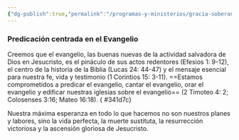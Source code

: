 ```yaml
---
{"dg-publish":true,"permalink":"/programas-y-ministerios/gracia-soberana-orizaba/identidad-y-teologia/predicacion-centrada-en-el-evangelio/"}
---
```



### Predicación centrada en el Evangelio
Creemos que el evangelio, las buenas nuevas de la actividad salvadora de Dios en Jesucristo, es el pináculo de sus actos redentores (Efesios 1: 9-12), el centro de la historia de la Biblia (Lucas 24: 44-47) y el mensaje esencial para nuestra fe, vida y testimonio (1 Corintios 15: 3-11). ==Estamos comprometidos a predicar el evangelio, cantar el evangelio, orar el evangelio y edificar nuestras iglesias sobre el evangelio== (2 Timoteo 4: 2; Colosenses 3:16; Mateo 16:18).
{ #341d7c}


Nuestra máxima esperanza en todo lo que hacemos no son nuestros planes y labores, sino la vida perfecta, la muerte sustituta, la resurrección victoriosa y la ascensión gloriosa de Jesucristo.